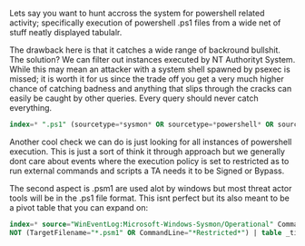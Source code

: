 Lets say you want to hunt accross the system for powershell related activity; specifically execution of powershell .ps1 files from a wide net of stuff neatly displayed tabulalr. 

The drawback here is that it catches a wide range of backround bullshit. The solution? We can filter out instances executed by NT Authorityt System. While this may mean an attacker with a 
system shell spawned by psexec is missed; it is worth it for us since the trade off you get a very much higher chance of catching badness and anything that slips through the cracks can easily be caught
by other queries. Every query should never catch everything. 

```sql
index=* ".ps1" (sourcetype=*sysmon* OR sourcetype=*powershell* OR sourcetype=*security* OR sourcetype=*wineventlog* OR sourcetype=*edr* OR sourcetype=*defender* OR sourcetype=*carbon* OR sourcetype=*crowdstrike*) NOT (User="NT AUTHORITY\\SYSTEM" OR Image="C:\\Windows\\Temp\\__PSScriptPolicy*") | eval log_source=case(match(sourcetype,"(?i)sysmon"),"Sysmon", match(sourcetype,"(?i)powershell"),"PowerShell Operational", match(sourcetype,"(?i)security"),"Windows Security", match(sourcetype,"(?i)defender"),"Windows Defender", match(sourcetype,"(?i)carbon|crowdstrike"),"EDR", 1=1,sourcetype) | eval activity_type=case(EventCode=1,"Process Created", EventCode=11,"File Created", EventCode=15,"File Stream Created", EventCode=7,"Image Loaded", EventCode=4688,"Process Created", EventCode=4103,"PowerShell Module", EventCode=4104,"Script Block Executed", EventCode=4105,"Script Started", EventCode=4106,"Script Stopped", 1=1,"Other") | eval script_info=coalesce(TargetFilename,Path,ScriptName,Image) | table _time, Computer, log_source, activity_type, EventCode, script_info, CommandLine, ProcessId, User, ScriptBlockText, ParentImage, ParentCommandLine | sort -_time
```
Another cool check we can do is just looking for all instances of powershell execution. This is just a sort of think it through approach but we generally dont care about events where the execution policy is set to restricted as to run external commands and scripts a TA needs it to be Signed or Bypass. 

The second aspect is .psm1 are used alot by windows but most threat actor tools will be in the .ps1 file format. This isnt perfect but its also meant to be a pivot table that you can expand on: 

```sql
index=* source="WinEventLog:Microsoft-Windows-Sysmon/Operational" CommandLine="*powershell.exe*"
NOT (TargetFilename="*.psm1" OR CommandLine="*Restricted*") | table _time, Image, Company, CommandLine, User | sort -_time
```
